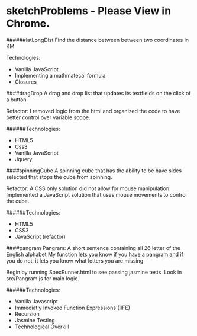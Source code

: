 sketchProblems - Please View in Chrome.
==============

######latLongDist
Find the distance between between two coordinates in KM

Technologies:
- Vanilla JavaScript
- Implementing a mathmatecal formula
- Closures

####dragDrop
A drag and drop list that updates its textfields on the click of a button

Refactor: I removed logic from the html and organized the code to have better control over variable scope.

######Technologies:
- HTML5
- Css3
- Vanilla JavaScript
- Jquery

####spinningCube
A spinning cube that has the ability to be have sides selected that stops the cube from spinning.

Refactor: A CSS only solution did not allow for mouse manipulation. Implemented a JavaScript solution that uses mouse movements to control the cube.

######Technologies:
- HTML5
- CSS3
- JavaScript (refactor)

####pangram
Pangram: A short sentence containing all 26 letter of the English alphabet
My function lets you know if you have a pangram and if you do not, it lets you know what letters you are missing

Begin by running SpecRunner.html to see passing jasmine tests.
Look in src/Pangram.js for main logic.

######Technologies:
- Vanilla Javascript
- Immediatly Invoked Function Expressions (IIFE)
- Recursion
- Jasmine Testing
- Technological Overkill




